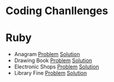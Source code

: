 # Coding Chanllenges

# Ruby
- Anagram
[Problem](https://www.hackerrank.com/challenges/anagram/problem?h_r=internal-search)
[Solution](https://github.com/epinczinger/coding-challenges/blob/development/ruby/anagram.rb)
- Drawing Book
[Problem](https://www.hackerrank.com/challenges/drawing-book/problem
)
[Solution](https://github.com/epinczinger/coding-challenges/blob/development/ruby/drawing-book.rb)
- Electronic Shops
[Problem](https://www.hackerrank.com/challenges/electronics-shop/problem)
[Solution](https://github.com/epinczinger/coding-challenges/blob/development/ruby/electronic-shops.rb)
- Library Fine
[Problem](https://www.hackerrank.com/challenges/library-fine/problem?h_r=internal-search)
[Solution](https://github.com/epinczinger/coding-challenges/blob/development/ruby/library-fine.rb)
